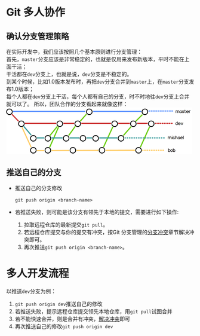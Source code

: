 # Git 多人协作
## 确认分支管理策略
在实际开发中，我们应该按照几个基本原则进行分支管理：  
首先，`master`分支应该是非常稳定的，也就是仅用来发布新版本，平时不能在上面干活；  
干活都在`dev`分支上，也就是说，`dev`分支是不稳定的。  
到某个时候，比如1.0版本发布时，再把`dev`分支合并到`master`上，在`master`分支发布1.0版本；  
每个人都在`dev`分支上干活，每个人都有自己的分支，时不时地往`dev`分支上合并就可以了。
所以，团队合作的分支看起来就像这样：  
![团队分支](cache/团队分支.png)

## 推送自己的分支
- 推送自己的分支修改
  ```
  git push origin <branch-name>
  ```

- 若推送失败，则可能是该分支有领先于本地的提交，需要进行如下操作:  
  1. 拉取远程仓库的最新提交`git pull`。
  2. 若远程仓库提交与你的提交有冲突，按Git 分支管理的[分支冲突](分支管理.md/#分支冲突)章节解决冲突即可。
  3. 再次推送`git push origin <branch-name>`。

# 多人开发流程
以推送`dev`分支为例：  
1. `git push origin dev`推送自己的修改
2. 若推送失败，提示远程仓库提交领先本地仓库，用`git pull`试图合并
3. 若不能快速合并，则是合并有冲突，[解决冲突](分支管理.md/#分支冲突)即可
4. 再次推送自己的修改`git push origin dev`
